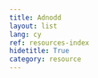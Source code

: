 ```yaml
---
title: Adnodd
layout: list
lang: cy
ref: resources-index
hidetitle: True
category: resource
---
```


